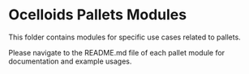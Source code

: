 # Ocelloids Pallets Modules

This folder contains modules for specific use cases related to pallets.

Please navigate to the README.md file of each pallet module for documentation and example usages.
